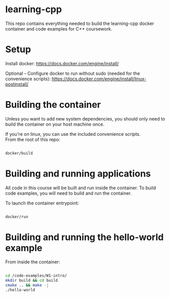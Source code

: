 # learning-cpp
This repo contains everything needed to build the learning-cpp docker container and code examples for C++ coursework.

# Setup

Install docker: https://docs.docker.com/engine/install/ 

Optional - Configure docker to run without sudo (needed for the convenience scripts): https://docs.docker.com/engine/install/linux-postinstall/

# Building the container

Unless you want to add new system dependencies, you should only need to build the container on your host machine once. 

If you're on linux, you can use the included convenience scripts. \
From the root of this repo:

```bash

docker/build

```

# Building and running applications

All code in this course will be built and run inside the container. To build code examples, you will need to build and run the container. 

To launch the container entrypoint:

```bash

docker/run

```

# Building and running the hello-world example

From inside the container:

```bash

cd /code-examples/W1-intro/
mkdir build && cd build
cmake .. && make -j
./hello-world

```
